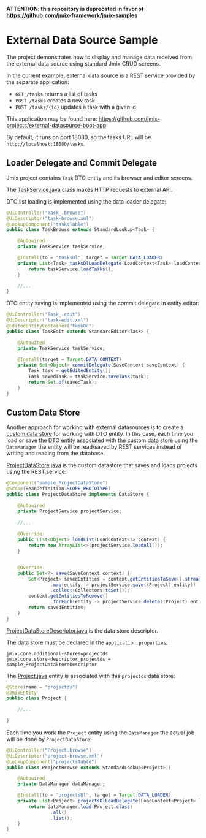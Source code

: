 **ATTENTION: this repository is deprecated in favor of https://github.com/jmix-framework/jmix-samples**

# External Data Source Sample

The project demonstrates how to display and manage data received from the external data source using standard Jmix CRUD screens.

In the current example, external data source is a REST service provided by the separate application:

* `GET /tasks` returns a list of tasks
* `POST /tasks` creates a new task
* `POST /tasks/{id}` updates a task with a given id

This application may be found here: https://github.com/jmix-projects/external-datasource-boot-app

By default, it runs on port 18080, so the tasks URL will be `http://localhost:18080/tasks`.

## Loader Delegate and Commit Delegate

Jmix project contains `Task` DTO entity and its browser and editor screens.

The [TaskService.java](src/main/java/com/company/sample/app/TaskService.java) class makes HTTP requests to external API.

DTO list loading is implemented using the data loader delegate:

```java
@UiController("Task_.browse")
@UiDescriptor("task-browse.xml")
@LookupComponent("tasksTable")
public class TaskBrowse extends StandardLookup<Task> {

    @Autowired
    private TaskService taskService;

    @Install(to = "tasksDl", target = Target.DATA_LOADER)
    private List<Task> tasksDlLoadDelegate(LoadContext<Task> loadContext) {
        return taskService.loadTasks();
    }

    //...
}
```

DTO entity saving is implemented using the commit delegate in entity editor:

```java
@UiController("Task_.edit")
@UiDescriptor("task-edit.xml")
@EditedEntityContainer("taskDc")
public class TaskEdit extends StandardEditor<Task> {

    @Autowired
    private TaskService taskService;

    @Install(target = Target.DATA_CONTEXT)
    private Set<Object> commitDelegate(SaveContext saveContext) {
        Task task = getEditedEntity();
        Task savedTask = taskService.saveTask(task);
        return Set.of(savedTask);
    }
}
```

## Custom Data Store

Another approach for working with external datasources is to create a [custom data store](https://docs.jmix.io/jmix/data-model/data-stores.html#custom) for working with DTO entity. In this case, each time you load or save the DTO entity associated with the custom data store using the `DataManager` the entity will be read/saved by REST services instead of writing and reading from the database.

[ProjectDataStore.java](src/main/java/com/company/sample/datastore/ProjectDataStore.java) is the custom datastore that saves and loads projects using the REST service:

```java
@Component("sample_ProjectDataStore")
@Scope(BeanDefinition.SCOPE_PROTOTYPE)
public class ProjectDataStore implements DataStore {

    @Autowired
    private ProjectService projectService;
    
    //...
    
    @Override
    public List<Object> loadList(LoadContext<?> context) {
        return new ArrayList<>(projectService.loadAll());
    }


    @Override
    public Set<?> save(SaveContext context) {
        Set<Project> savedEntities = context.getEntitiesToSave().stream()
                .map(entity -> projectService.save((Project) entity))
                .collect(Collectors.toSet());
        context.getEntitiesToRemove()
                .forEach(entity -> projectService.delete((Project) entity));
        return savedEntities;
    }
}
```

[ProjectDataStoreDescriptor.java](src/main/java/com/company/sample/datastore/ProjectDataStoreDescriptor.java) is the data store descriptor.

The data store must be declared in the `application.properties`:

```properties
jmix.core.additional-stores=projectds
jmix.core.store-descriptor_projectds = sample_ProjectDataStoreDescriptor
```

The [Project.java](src/main/java/com/company/sample/entity/Project.java) entity is associated with this `projectds` data store:

```java
@Store(name = "projectds")
@JmixEntity
public class Project {
    
    //...

}
```

Each time you work the `Project` entity using the `DataManager` the actual job will be done by `ProjectDataStore`:

```java
@UiController("Project.browse")
@UiDescriptor("project-browse.xml")
@LookupComponent("projectsTable")
public class ProjectBrowse extends StandardLookup<Project> {

    @Autowired
    private DataManager dataManager;

    @Install(to = "projectsDl", target = Target.DATA_LOADER)
    private List<Project> projectsDlLoadDelegate(LoadContext<Project> loadContext) {
        return dataManager.load(Project.class)
                .all()
                .list();
    }
}
```
